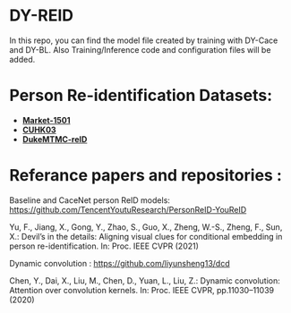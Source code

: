 # DY-REID
In this repo, you can find the model file created by training with DY-Cace and DY-BL. 
Also Training/Inference code and configuration files will be added.

# Person Re-identification Datasets: 

- [**Market-1501**](https://www.v7labs.com/open-datasets/market-1501) 
- [**CUHK03**](http://www.ee.cuhk.edu.hk/~xgwang/CUHK_identification.html)
- [**DukeMTMC-reID**](https://exposing.ai/duke_mtmc/)


# Referance papers and repositories : 

Baseline and CaceNet person ReID models: https://github.com/TencentYoutuResearch/PersonReID-YouReID

Yu, F., Jiang, X., Gong, Y., Zhao, S., Guo, X., Zheng, W.-S., Zheng,  F., Sun, X.: Devil’s in the details: Aligning visual clues for conditional embedding in person re-identification. In: Proc. IEEE CVPR (2021)

Dynamic convolution : https://github.com/liyunsheng13/dcd 

Chen, Y., Dai, X., Liu, M., Chen, D., Yuan, L., Liu, Z.: Dynamic convolution: Attention over convolution kernels. In: Proc. IEEE CVPR, pp.11030–11039 (2020)
